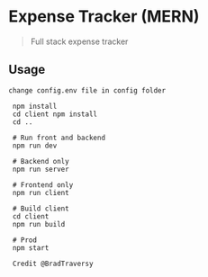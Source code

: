 # Expense Tracker (MERN)

> Full stack expense tracker

## Usage

```
change config.env file in config folder
```

```
 npm install
 cd client npm install
 cd ..
 
 # Run front and backend
 npm run dev
 
 # Backend only
 npm run server
 
 # Frontend only
 npm run client
 
 # Build client
 cd client
 npm run build
 
 # Prod
 npm start

 Credit @BradTraversy
```
